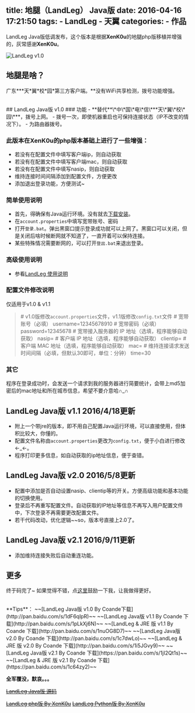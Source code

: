 title: 地腿（LandLeg） Java版
date: 2016-04-16 17:21:50
tags: 
	- LandLeg
	- 天翼
categories:
	- 作品
---
LandLeg Java版低调发布，这个版本是根据**XenK0u**的地腿php版移植并增强的，灰常感谢**XenK0u**。

![LandLeg v1.0](http://7xi6qe.com1.z0.glb.clouddn.com//2016/12/31/784942f4ae3c4657.png)

## 地腿是啥？
广东**\*天\*翼\*校\*园\*第三方客户端。**没有WiFi共享检测，拨号功能增强。
<!-- more -->
<br />
## LandLeg Java版 v1.0
### 功能
- **替代**\*中\*国\*电\*信\***天\*翼\*校\*园\***，拨号上网。
- 拨号一次，即使机器重启也可保持连接状态（IP不改变的情况下）。
- 为路由器拨号。

### 此版本在**XenK0u**的php版本基础上进行了一些增强：
- 若没有在配置文件中填写客户端ip，则自动获取
- 若没有在配置文件中填写客户端mac，则自动获取
- 若没有在配置文件中填写nasip，则自动获取
- 维持连接时间间隔添加到配置文件，方便更改
- 添加退出登录功能，方便测试~


### 简单使用说明
- 首先，得确保有Java运行环境。没有就去[下载安装](http://www.java.com/zh_CN/)。
- 在`account.properties`中填写宽带账号、密码
- 打开`登录.bat`。弹出黑窗口提示登录成功就可以上网了。黑窗口可以关闭，但是关闭后啥时候断网就不知道了，一直开着可以保持连接。
- 某些特殊情况需要断网的，可以打开`登出.bat`来退出登录。

### 高级使用说明
- 参看[LandLeg 使用说明](/2016/05/09/LandLeg-使用说明/)

### 配置文件修改说明
仅适用于v1.0 & v1.1
> \# v1.0版修改`account.properties`文件，v1.1版修改`config.txt`文件
\# 宽带账号（必填）
username=12345678910
\# 宽带密码（必填）
password=12345678
\# 宽带接入服务器的 IP 地址（选填，程序能够自动获取）
nasip= 
\# 客户端 IP 地址（选填，程序能够自动获取）
clientip= 
\# 客户端 MAC 地址（选填，程序能够自动获取）
mac=
\# 维持连接请求发送时间间隔（必填，但默认30即可，单位：分钟）
time=30

### 其它
程序在登录成功时，会发送一个请求到我的服务器进行简要统计，会带上md5加密后的mac地址和所在城市信息，希望不要介意哈∩_∩


## LandLeg Java版 v1.1    2016/4/18更新
- 附上一个带jre的版本，即不用自己配置Java运行环境，可以直接使用，但体积比较大，你懂的。
- 配置文件名称由`account.properties`更改为`config.txt`，便于小白进行修改←_←。
- 程序打印更多信息，如自动获取的ip地址信息，便于查错。


## LandLeg Java版 v2.0		2016/5/8更新
- 配置中添加是否自动设置nasip、clientip等的开关。方便高级功能和基本功能的切换使用。
- 登录后不再重写配置文件。自动获取的IP地址等信息不再写入用户配置文件中，下次登录不再需要更改配置文件。
- 若干代码改动，优化逻辑~~so，版本号直接上2.0了。

## LandLeg Java版 v2.1		2016/9/11更新
- 添加维持连接失败后自动重连功能。


## 更多
终于码完了~ 如果觉得不错，点[这里](/others/aboutMe/)鼓励一下我，让我做得更好。




<br />
**Tips**：
~~[LandLeg Java版 v1.0 By Coande下载](http://pan.baidu.com/s/1dF6qlpR)~~
~~[LandLeg Java版 v1.1 By Coande 下载](http://pan.baidu.com/s/1pLkXj6N)~~
~~[LandLeg & JRE 版 v1.1 By Coande 下载](http://pan.baidu.com/s/1nuOG8D7)~~
~~[LandLeg Java版 v2.0 By Coande 下载](http://pan.baidu.com/s/1c7dwLo)~~
~~[LandLeg & JRE 版 v2.0 By Coande 下载](http://pan.baidu.com/s/1i5JGvy9)~~
~~[LandLeg Java版 v2.1 By Coande 下载](https://pan.baidu.com/s/1jI2Qt1s)~~
~~[LandLeg & JRE 版 v2.1 By Coande 下载](https://pan.baidu.com/s/1c64zy2)~~

**全军覆没，默哀。。。**

~~[LandLeg Java版 源码](https://github.com/Coande/LandLeg_Java)~~

~~[LandLeg php版 By XenK0u](http://henbukexue.science/blog/?id=46)~~
~~[LandLeg Python版 By XenK0u](http://henbukexue.science/blog/?id=47)~~



